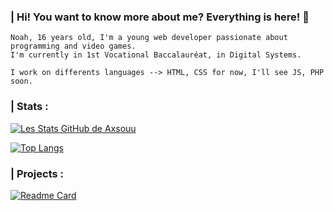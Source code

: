 ### | Hi! You want to know more about me? Everything is here! 🚀

```
Noah, 16 years old, I'm a young web developer passionate about programming and video games. 
I'm currently in 1st Vocational Baccalauréat, in Digital Systems.

I work on differents languages --> HTML, CSS for now, I'll see JS, PHP soon.
```

### | Stats :
[![Les Stats GitHub de Axsouu](https://github-readme-stats.vercel.app/api?username=Axsouu&theme=radical&layout=default&card_width=495)](https://github.com/Axsouu/github-readme-stats)

[![Top Langs](https://github-readme-stats.vercel.app/api/top-langs/?username=Axsouu&theme=radical&layout=default&card_width=495)](https://github.com/Axsouu/github-readme-stats)

### | Projects :

[![Readme Card](https://github-readme-stats.vercel.app/api/pin/?username=Axsouu&repo=Portfolio&theme=tokyonight&card_width=400)](https://github.com/Axsouu/Portfolio)
